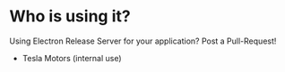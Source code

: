 # Who is using it?

Using Electron Release Server for your application? Post a Pull-Request!

- Tesla Motors (internal use)

